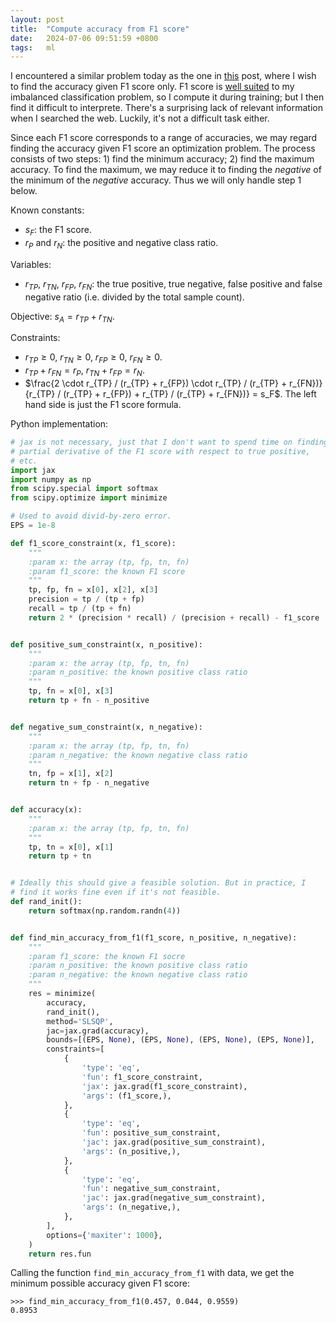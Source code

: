 ```yaml
---
layout: post
title:  "Compute accuracy from F1 score"
date:   2024-07-06 09:51:59 +0800
tags:   ml
---
```


I encountered a similar problem today as the one in [this](https://stackoverflow.com/questions/42041078/calculating-accuracy-from-precision-recall-f1-score-scikit-learn) post, where I wish to find the accuracy given F1 score only.
F1 score is [well suited](https://datascience.stackexchange.com/a/65342/153995) to my imbalanced classification problem, so I compute it during training; but I then find it difficult to interprete.
There's a surprising lack of relevant information when I searched the web.
Luckily, it's not a difficult task either.

Since each F1 score corresponds to a range of accuracies, we may regard finding the accuracy given F1 score an optimization problem.
The process consists of two steps: 1) find the minimum accuracy; 2) find the maximum accuracy. To find the maximum, we may reduce it to finding the *negative* of the minimum of the *negative* accuracy.
Thus we will only handle step 1 below.

Known constants:

- $s_F$: the F1 score.
- $r_P$ and $r_N$: the positive and negative class ratio.

Variables:

- $r_{TP}$, $r_{TN}$, $r_{FP}$, $r_{FN}$: the true positive, true negative, false positive and false negative ratio (i.e. divided by the total sample count).

Objective:
$s_A = r_{TP} + r_{TN}$.

Constraints:

- $r_{TP} \ge 0$, $r_{TN} \ge 0$, $r_{FP} \ge 0$, $r_{FN} \ge 0$.
- $r_{TP} + r_{FN} = r_P$, $r_{TN} + r_{FP} = r_N$.
- $\frac{2 \cdot r_{TP} / (r_{TP} + r_{FP}) \cdot r_{TP} / (r_{TP} + r_{FN})}{r_{TP} / (r_{TP} + r_{FP}) + r_{TP} / (r_{TP} + r_{FN})} = s_F$. The left hand side is just the F1 score formula.

Python implementation:

```python
# jax is not necessary, just that I don't want to spend time on finding
# partial derivative of the F1 score with respect to true positive,
# etc.
import jax
import numpy as np
from scipy.special import softmax
from scipy.optimize import minimize

# Used to avoid divid-by-zero error.
EPS = 1e-8

def f1_score_constraint(x, f1_score):
    """
    :param x: the array (tp, fp, tn, fn)
    :param f1_score: the known F1 score
    """
    tp, fp, fn = x[0], x[2], x[3]
    precision = tp / (tp + fp)
    recall = tp / (tp + fn)
    return 2 * (precision * recall) / (precision + recall) - f1_score


def positive_sum_constraint(x, n_positive):
    """
    :param x: the array (tp, fp, tn, fn)
    :param n_positive: the known positive class ratio
    """
    tp, fn = x[0], x[3]
    return tp + fn - n_positive


def negative_sum_constraint(x, n_negative):
    """
    :param x: the array (tp, fp, tn, fn)
    :param n_negative: the known negative class ratio
    """
    tn, fp = x[1], x[2]
    return tn + fp - n_negative


def accuracy(x):
    """
    :param x: the array (tp, fp, tn, fn)
    """
    tp, tn = x[0], x[1]
    return tp + tn


# Ideally this should give a feasible solution. But in practice, I
# find it works fine even if it's not feasible.
def rand_init():
    return softmax(np.random.randn(4))


def find_min_accuracy_from_f1(f1_score, n_positive, n_negative):
    """
    :param f1_score: the known F1 socre
    :param n_positive: the known positive class ratio
    :param n_negative: the known negative class ratio
    """
    res = minimize(
        accuracy,
        rand_init(),
        method='SLSQP',
        jac=jax.grad(accuracy),
        bounds=[(EPS, None), (EPS, None), (EPS, None), (EPS, None)],
        constraints=[
            {
                'type': 'eq',
                'fun': f1_score_constraint,
                'jax': jax.grad(f1_score_constraint),
                'args': (f1_score,),
            },
            {
                'type': 'eq',
                'fun': positive_sum_constraint,
                'jac': jax.grad(positive_sum_constraint),
                'args': (n_positive,),
            },
            {
                'type': 'eq',
                'fun': negative_sum_constraint,
                'jac': jax.grad(negative_sum_constraint),
                'args': (n_negative,),
            },
        ],
        options={'maxiter': 1000},
    )
    return res.fun
```

Calling the function `find_min_accuracy_from_f1` with data, we get the minimum possible accuracy given F1 score:

```
>>> find_min_accuracy_from_f1(0.457, 0.044, 0.9559)
0.8953
```
